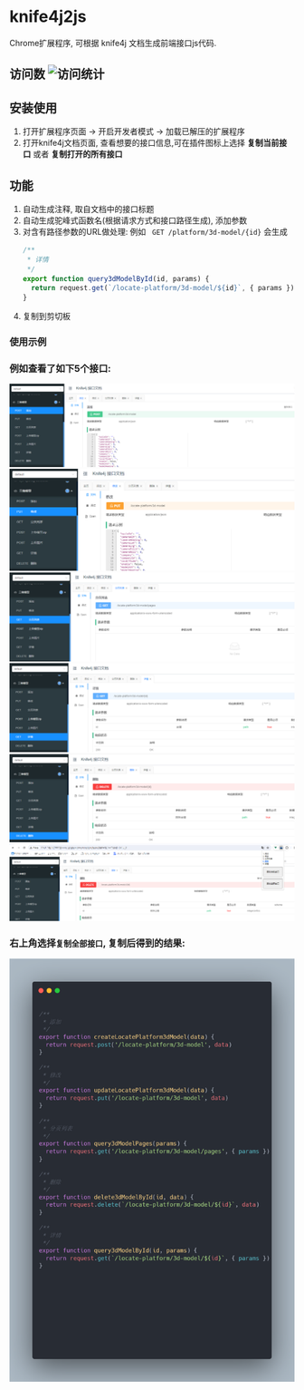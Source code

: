 # knife4j2js
Chrome扩展程序, 可根据 knife4j 文档生成前端接口js代码.  
## 访问数 ![访问统计](https://count.getloli.com/@wyl-x-knife4j2js?theme=capoo-2)


## 安装使用
1. 打开扩展程序页面 -> 开启开发者模式 -> 加载已解压的扩展程序
2. 打开knife4j文档页面, 查看想要的接口信息,可在插件图标上选择 **复制当前接口** 或者 **复制打开的所有接口**


## 功能
1. 自动生成注释, 取自文档中的接口标题
2. 自动生成驼峰式函数名(根据请求方式和接口路径生成), 添加参数
3. 对含有路径参数的URL做处理: 例如 ` GET /platform/3d-model/{id}` 会生成 
    ```javascript
    /**
     * 详情
     */
    export function query3dModelById(id, params) {
      return request.get(`/locate-platform/3d-model/${id}`, { params })
    }
    
    ```
4. 复制到剪切板

### 使用示例
### 例如查看了如下5个接口:
![示例图片](./images/e1.png)
![示例图片](./images/e2.png)
![示例图片](./images/e3.png)
![示例图片](./images/e4.png)
![示例图片](./images/e5.png)
![示例图片](./images/e6.png)


### 右上角选择`复制全部接口`, 复制后得到的结果:
![示例图片](./images/carbon.png)


